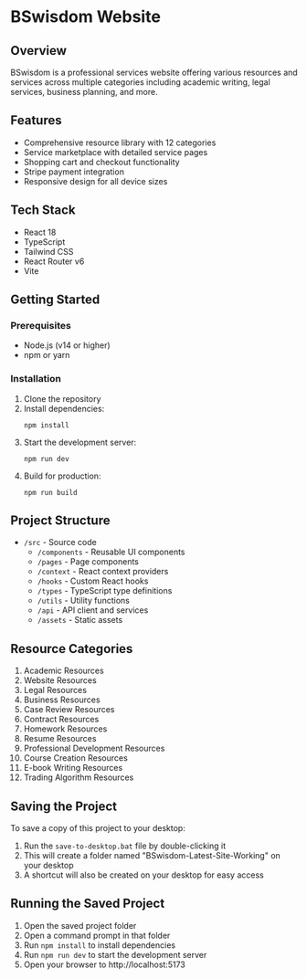 # BSwisdom Website

## Overview
BSwisdom is a professional services website offering various resources and services across multiple categories including academic writing, legal services, business planning, and more.

## Features
- Comprehensive resource library with 12 categories
- Service marketplace with detailed service pages
- Shopping cart and checkout functionality
- Stripe payment integration
- Responsive design for all device sizes

## Tech Stack
- React 18
- TypeScript
- Tailwind CSS
- React Router v6
- Vite

## Getting Started

### Prerequisites
- Node.js (v14 or higher)
- npm or yarn

### Installation
1. Clone the repository
2. Install dependencies:
   ```
   npm install
   ```
3. Start the development server:
   ```
   npm run dev
   ```
4. Build for production:
   ```
   npm run build
   ```

## Project Structure
- `/src` - Source code
  - `/components` - Reusable UI components
  - `/pages` - Page components
  - `/context` - React context providers
  - `/hooks` - Custom React hooks
  - `/types` - TypeScript type definitions
  - `/utils` - Utility functions
  - `/api` - API client and services
  - `/assets` - Static assets

## Resource Categories
1. Academic Resources
2. Website Resources
3. Legal Resources
4. Business Resources
5. Case Review Resources
6. Contract Resources
7. Homework Resources
8. Resume Resources
9. Professional Development Resources
10. Course Creation Resources
11. E-book Writing Resources
12. Trading Algorithm Resources

## Saving the Project
To save a copy of this project to your desktop:
1. Run the `save-to-desktop.bat` file by double-clicking it
2. This will create a folder named "BSwisdom-Latest-Site-Working" on your desktop
3. A shortcut will also be created on your desktop for easy access

## Running the Saved Project
1. Open the saved project folder
2. Open a command prompt in that folder
3. Run `npm install` to install dependencies
4. Run `npm run dev` to start the development server
5. Open your browser to http://localhost:5173